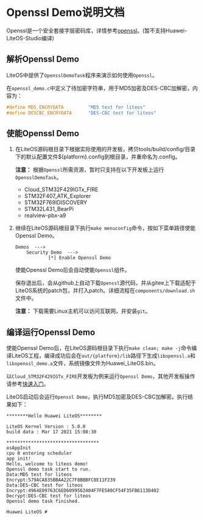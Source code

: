 # Openssl Demo说明文档
Openssl是一个安全套接字层密码库，详情参考<a href="https://github.com/openssl/openssl.git" target="_blank">openssl</a>。(暂不支持Huawei-LiteOS-Studio编译)

## 解析Openssl Demo

LiteOS中提供了`OpensslDemoTask`程序来演示如何使用`Openssl`。

在`openssl_demo.c`中定义了待加密字符串，用于MD5加密及DES-CBC加解密，内容为：
```c
#define MD5_ENCRYDATA         "MD5 test for liteos"
#define DESCBC_ENCRYDATA      "DES-CBC test for liteos"
```

## 使能Openssl Demo

1. 在LiteOS源码根目录下根据实际使用的开发板，拷贝tools/build/config/目录下的默认配置文件${platform}.config到根目录，并重命名为.config。

    **注意：** 根据`Openssl`所需资源，暂时只支持在以下开发板上运行`OpensslDemoTask`。
    - Cloud_STM32F429IGTx_FIRE
    - STM32F407_ATK_Explorer
    - STM32F769IDISCOVERY
    - STM32L431_BearPi
    - realview-pbx-a9

2. 继续在LiteOS源码根目录下执行`make menuconfig`命令，按如下菜单路径使能Openssl Demo。

    ```
    Demos  --->
        Security Demo  --->
                [*] Enable Openssl Demo 
    ```
    使能Openssl Demo后会自动使能`Openssl`组件。

    保存退出后，会从github上自动下载`Openssl`源代码，并从gitee上下载适配于LiteOS系统的patch包，并打入patch。详细流程在`components/download.sh`文件中。

    **注意：** 下载需要Linux主机可以访问互联网，并安装`git`。

## 编译运行Openssl Demo

使能Openssl Demo后，在LiteOS源码根目录下执行`make clean; make -j`命令编译LiteOS工程，编译成功后会在`out/{platform}/lib`路径下生成`libopenssl.a`和`libopenssl_demo.a`文件，系统镜像文件为Huawei_LiteOS.bin。

以`Cloud_STM32F429IGTx_FIRE`开发板为例来运行`Openssl Demo`，其他开发板操作请参考<a href="https://gitee.com/LiteOS/LiteOS/blob/master/doc/LiteOS_Quick_Start.md" target="_blank">快速入门</a>。

LiteOS启动后会运行`Openssl Demo`，执行MD5加密及DES-CBC加解密。执行结果如下：
```
********Hello Huawei LiteOS********

LiteOS Kernel Version : 5.0.0
build data : Mar 17 2021 15:08:30

**********************************
osAppInit
cpu 0 entering scheduler
app init!
Hello, welcome to liteos demo!
Openssl demo task start to run.
Data:MD5 test for liteos
Encrypt:579ACA835BBAA22C7F8BBBFC8E11F239
Data:DES-CBC test for liteos
Encrypt:4964E09763C6ED6099562404F7FE580CF54F35FB6113D402
Decrypt:DES-CBC test for liteos
Openssl demo task finished.

Huawei LiteOS #  
```
